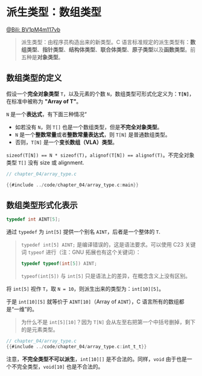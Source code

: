 # 派生类型：数组类型

[@Bili: BV1pM4m117vb](https://www.bilibili.com/video/BV1pM4m117vb)

> 派生类型：由程序员构造出来的新类型。C 语言标准规定的派生类型有：**数组类型**、**指针类型**、**结构体类型**、**联合体类型**、**原子类型**以及**函数类型**。前五种是**对象类型**。

## 数组类型的定义

假设一个**完全对象类型** `T`，以及元素的个数 `N`，数组类型可形式化定义为：**`T[N]`**，在标准中被称为 **"Array of T"**。

`N` 是一个**表达式**，有下面三种情况“

- 如若没有 `N`，则 `T[]` 也是一个数组类型，但是**不完全对象类型**。
- `N` 是一个**整数常量**或者**整数常量表达式**，则 `T[N]` 是普通数组类型。
- 否则，`T[N]` 是一个**变长数组（VLA）类型**。

`sizeof(T[N]) == N * sizeof(T)`，`alignof(T[N]) == alignof(T)`。不完全对象类型 `T[]` 没有 size 或 alignment.

```c
// chapter_04/array_type.c

{{#include ../code/chapter_04/array_type.c:main}}
```

## 数组类型形式化表示

```c
typedef int AINT[5];
```

通过 `typedef` 为 `int[5]` 提供一个别名 `AINT`，后者是一个整体的 `T`.

> `typedef int[5] AINT;` 是编译错误的，这是语法要求。可以使用 C23 关键词 `typeof` 进行（注：GNU 拓展也有这个关键词）：
> ```c
> typedef typeof(int[5]) AINT;
> ```
> `typeof(int[5])` 与 `int[5]` 只是语法上的差异，在概念含义上没有区别。

将 `int[5]` 视作 `T`，取 `N = 10`，则派生出来的类型为：`int[10][5]`。

于是 `int[10][5]` 就等价于 `AINT[10]`（Array of `AINT`），C 语言所有的数组都是“一维”的。

> 为什么不是 `int[5][10]`？因为 `T[N]` 会从左至右把第一个中括号删掉，剩下的是元素类型。

```c
// chapter_04/array_type.c
{{#include ../code/chapter_04/array_type.c:int_t_t}}
```

注意，**不完全类型不可以派生**，`int[10][]` 是不合法的。同样，`void` 由于也是一个不完全类型，`void[10]` 也是不合法的。
